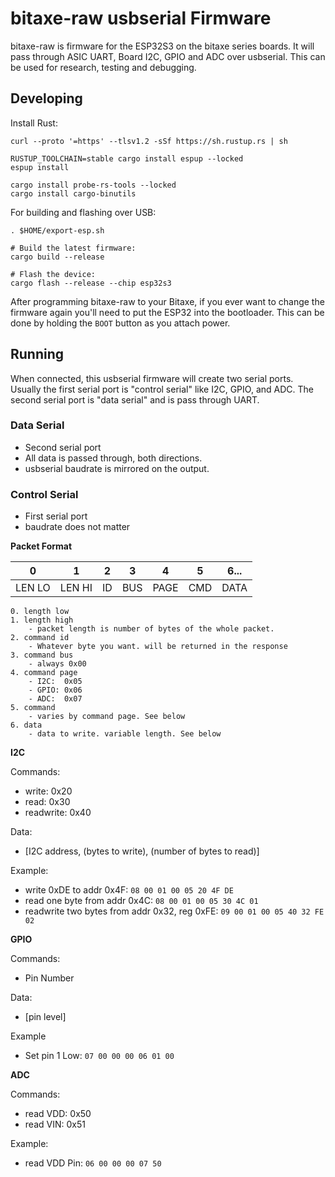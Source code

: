 # bitaxe-raw usbserial Firmware

bitaxe-raw is firmware for the ESP32S3 on the bitaxe series boards. It will pass through ASIC UART, Board I2C, GPIO and ADC over usbserial. This can be used for research, testing and debugging.

## Developing

Install Rust:

```Shell
curl --proto '=https' --tlsv1.2 -sSf https://sh.rustup.rs | sh

RUSTUP_TOOLCHAIN=stable cargo install espup --locked
espup install

cargo install probe-rs-tools --locked
cargo install cargo-binutils
```

For building and flashing over USB:

```Shell
. $HOME/export-esp.sh

# Build the latest firmware:
cargo build --release

# Flash the device:
cargo flash --release --chip esp32s3
```

After programming bitaxe-raw to your Bitaxe, if you ever want to change the firmware again you'll need to put the ESP32 into the bootloader. This can be done by holding the `BOOT` button as you attach power.

## Running
When connected, this usbserial firmware will create two serial ports. Usually the first serial port is "control serial" like I2C, GPIO, and ADC. The second serial port is "data serial" and is pass through UART.

### Data Serial
- Second serial port
- All data is passed through, both directions.
- usbserial baudrate is mirrored on the output.


### Control Serial
- First serial port
- baudrate does not matter

**Packet Format**

| 0      | 1      | 2  | 3   | 4    | 5   | 6... |
|--------|--------|----|-----|------|-----|------|
| LEN LO | LEN HI | ID | BUS | PAGE | CMD | DATA |

```
0. length low
1. length high
	- packet length is number of bytes of the whole packet. 
2. command id
	- Whatever byte you want. will be returned in the response 
3. command bus
	- always 0x00 
4. command page
	- I2C:  0x05
	- GPIO: 0x06
	- ADC:  0x07
5. command 
	- varies by command page. See below
6. data
	- data to write. variable length. See below
```

**I2C**

Commands:

- write: 0x20
- read: 0x30
- readwrite: 0x40

Data:

- [I2C address, (bytes to write), (number of bytes to read)]

Example:

- write 0xDE to addr 0x4F: `08 00 01 00 05 20 4F DE`
- read one byte from addr 0x4C: `08 00 01 00 05 30 4C 01`
- readwrite two bytes from addr 0x32, reg 0xFE: `09 00 01 00 05 40 32 FE 02`

**GPIO**

Commands:

- Pin Number

Data:

- [pin level]

Example

- Set pin 1 Low: `07 00 00 00 06 01 00`

**ADC**

Commands:

- read VDD: 0x50
- read VIN: 0x51

Example:

- read VDD Pin: `06 00 00 00 07 50`

